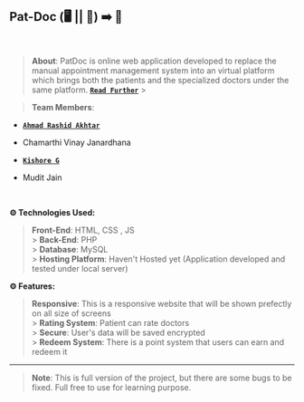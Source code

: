 ## Pat-Doc (🖥 || 📱) ➡️ 🏥

<br>

> **About**: PatDoc is online web application developed to replace the manual appointment management system into an virtual platform which brings both the patients and the specialized doctors under the same platform. [**`Read Further`**](https://www.researchgate.net/publication/353019876_PATDOC_-_An_Online_Appointment_Management_System?channel=doi&linkId=60e47b5792851ca944b4eed5) > <br>

> **Team Members**:

- [**`Ahmad Rashid Akhtar`**](https://github.com/Unknown-0perator)

- Chamarthi Vinay Janardhana

- [**`Kishore G`**](https://github.com/gkrockz)

- Mudit Jain

<br>

**⚙️ Technologies Used:**

> **Front-End**: HTML, CSS , JS<br> > **Back-End**: PHP<br> > **Database**: MySQL<br> > **Hosting Platform**: Haven't Hosted yet (Application developed and tested under local server)<br>

**⚙️ Features:**

> **Responsive**: This is a responsive website that will be shown prefectly on all size of screens<br> > **Rating System**: Patient can rate doctors<br> > **Secure**: User's data will be saved encrypted<br> > **Redeem System**: There is a point system that users can earn and redeem it<br>

---

> **Note**: This is full version of the project, but there are some bugs to be fixed. Full free to use for learning purpose.
